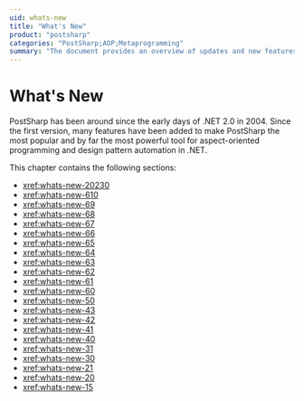 ```yaml
---
uid: whats-new
title: "What's New"
product: "postsharp"
categories: "PostSharp;AOP;Metaprogramming"
summary: "The document provides an overview of updates and new features added to PostSharp, a popular tool for aspect-oriented programming in .NET, since 2004."
---
```

# What's New

PostSharp has been around since the early days of .NET 2.0 in 2004. Since the first version, many features have been added to make PostSharp the most popular and by far the most powerful tool for aspect-oriented programming and design pattern automation in .NET.

This chapter contains the following sections:

* <xref:whats-new-20230>
* <xref:whats-new-610>
* <xref:whats-new-69>
* <xref:whats-new-68>
* <xref:whats-new-67>
* <xref:whats-new-66>
* <xref:whats-new-65>
* <xref:whats-new-64>
* <xref:whats-new-63>
* <xref:whats-new-62>
* <xref:whats-new-61>
* <xref:whats-new-60>
* <xref:whats-new-50>
* <xref:whats-new-43>
* <xref:whats-new-42>
* <xref:whats-new-41>
* <xref:whats-new-40>
* <xref:whats-new-31>
* <xref:whats-new-30>
* <xref:whats-new-21>
* <xref:whats-new-20>
* <xref:whats-new-15>

